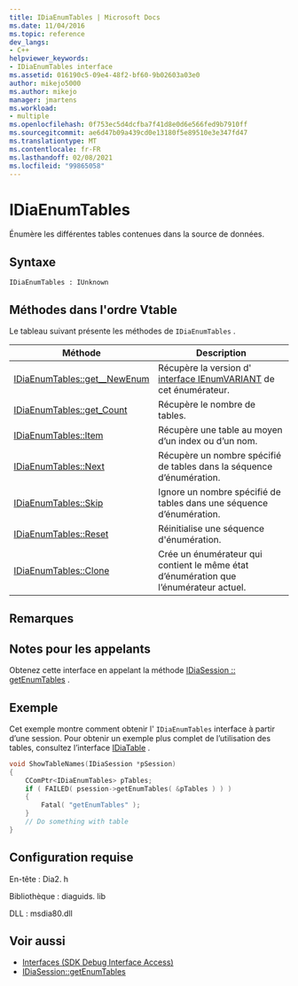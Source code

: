 ```yaml
---
title: IDiaEnumTables | Microsoft Docs
ms.date: 11/04/2016
ms.topic: reference
dev_langs:
- C++
helpviewer_keywords:
- IDiaEnumTables interface
ms.assetid: 016190c5-09e4-48f2-bf60-9b02603a03e0
author: mikejo5000
ms.author: mikejo
manager: jmartens
ms.workload:
- multiple
ms.openlocfilehash: 0f753ec5d4dcfba7f41d8e0d6e566fed9b7910ff
ms.sourcegitcommit: ae6d47b09a439cd0e13180f5e89510e3e347fd47
ms.translationtype: MT
ms.contentlocale: fr-FR
ms.lasthandoff: 02/08/2021
ms.locfileid: "99865058"
---
```

# <a name="idiaenumtables"></a>IDiaEnumTables
Énumère les différentes tables contenues dans la source de données.

## <a name="syntax"></a>Syntaxe

```
IDiaEnumTables : IUnknown
```

## <a name="methods-in-vtable-order"></a>Méthodes dans l'ordre Vtable
 Le tableau suivant présente les méthodes de `IDiaEnumTables` .

|Méthode|Description|
|------------|-----------------|
|[IDiaEnumTables::get__NewEnum](../../debugger/debug-interface-access/idiaenumtables-get-newenum.md)|Récupère la version d' [interface IEnumVARIANT](/previous-versions/windows/desktop/api/oaidl/nn-oaidl-ienumvariant) de cet énumérateur.|
|[IDiaEnumTables::get_Count](../../debugger/debug-interface-access/idiaenumtables-get-count.md)|Récupère le nombre de tables.|
|[IDiaEnumTables::Item](../../debugger/debug-interface-access/idiaenumtables-item.md)|Récupère une table au moyen d’un index ou d’un nom.|
|[IDiaEnumTables::Next](../../debugger/debug-interface-access/idiaenumtables-next.md)|Récupère un nombre spécifié de tables dans la séquence d’énumération.|
|[IDiaEnumTables::Skip](../../debugger/debug-interface-access/idiaenumtables-skip.md)|Ignore un nombre spécifié de tables dans une séquence d’énumération.|
|[IDiaEnumTables::Reset](../../debugger/debug-interface-access/idiaenumtables-reset.md)|Réinitialise une séquence d'énumération.|
|[IDiaEnumTables::Clone](../../debugger/debug-interface-access/idiaenumtables-clone.md)|Crée un énumérateur qui contient le même état d’énumération que l’énumérateur actuel.|

## <a name="remarks"></a>Remarques

## <a name="notes-for-callers"></a>Notes pour les appelants
Obtenez cette interface en appelant la méthode [IDiaSession :: getEnumTables](../../debugger/debug-interface-access/idiasession-getenumtables.md) .

## <a name="example"></a>Exemple
Cet exemple montre comment obtenir l' `IDiaEnumTables` interface à partir d’une session. Pour obtenir un exemple plus complet de l’utilisation des tables, consultez l’interface [IDiaTable](../../debugger/debug-interface-access/idiatable.md) .

```C++
void ShowTableNames(IDiaSession *pSession)
{
    CComPtr<IDiaEnumTables> pTables;
    if ( FAILED( psession->getEnumTables( &pTables ) ) )
    {
        Fatal( "getEnumTables" );
    }
    // Do something with table
}
```

## <a name="requirements"></a>Configuration requise
En-tête : Dia2. h

Bibliothèque : diaguids. lib

DLL : msdia80.dll

## <a name="see-also"></a>Voir aussi
- [Interfaces (SDK Debug Interface Access)](../../debugger/debug-interface-access/interfaces-debug-interface-access-sdk.md)
- [IDiaSession::getEnumTables](../../debugger/debug-interface-access/idiasession-getenumtables.md)
